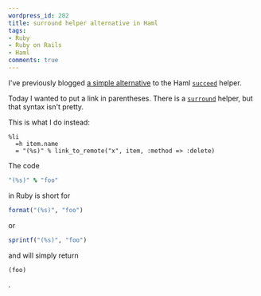 ```yaml
---
wordpress_id: 202
title: surround helper alternative in Haml
tags:
- Ruby
- Ruby on Rails
- Haml
comments: true
---
```

I've previously blogged <a href="https://henrik.nyh.se/2007/11/comma-after-link-in-haml">a simple alternative</a> to the Haml <code><a href="http://haml.hamptoncatlin.com/docs/rdoc/classes/Haml/Helpers.html#M000013">succeed</a></code> helper.

Today I wanted to put a link in parentheses. There is a <code><a href="http://haml.hamptoncatlin.com/docs/rdoc/classes/Haml/Helpers.html#M000011">surround</a></code> helper, but that syntax isn't pretty.

This is what I do instead:

``` haml
%li
  =h item.name
  = "(%s)" % link_to_remote("x", item, :method => :delete)
```

The code

``` ruby
"(%s)" % "foo"
```
in Ruby is short for

``` ruby
format("(%s)", "foo")
```
or

``` ruby
sprintf("(%s)", "foo")
```
and will simply return


    (foo)

.
